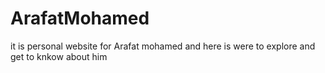# ArafatMohamed
it is personal website for Arafat mohamed and here is were to explore and get to knkow about him
